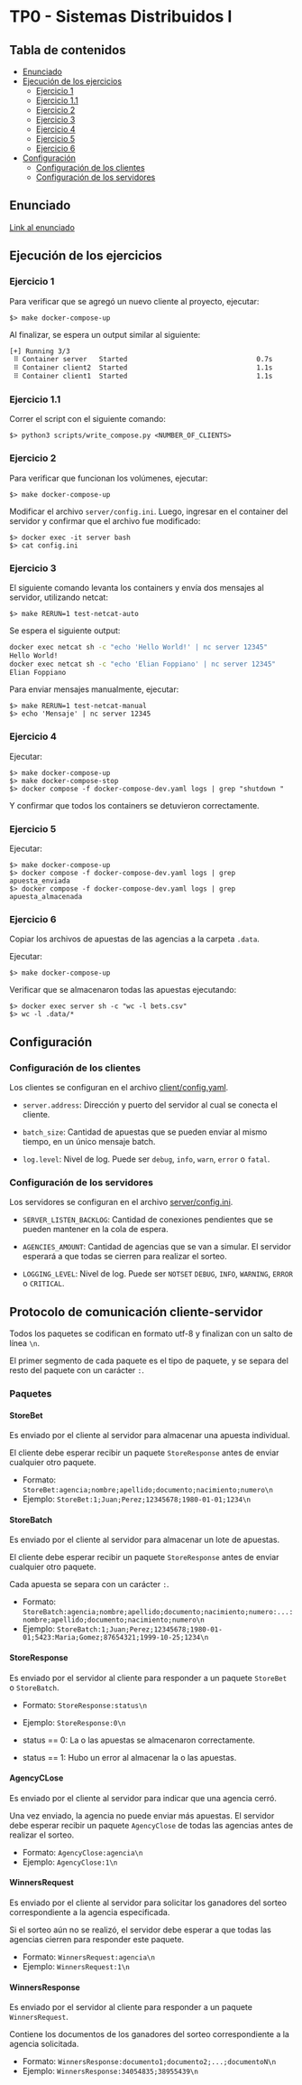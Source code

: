 # TP0 - Sistemas Distribuidos I


## Tabla de contenidos

* [Enunciado](#enunciado)
* [Ejecución de los ejercicios](#ejecución-de-los-ejercicios)
  * [Ejercicio 1](#ejercicio-1)
  * [Ejercicio 1.1](#ejercicio-11)
  * [Ejercicio 2](#ejercicio-2)
  * [Ejercicio 3](#ejercicio-3)
  * [Ejercicio 4](#ejercicio-4)
  * [Ejercicio 5](#ejercicio-5)
  * [Ejercicio 6](#ejercicio-6)
* [Configuración](#configuración)
  * [Configuración de los clientes](#configuración-de-los-clientes)
  * [Configuración de los servidores](#configuración-de-los-servidores)

## Enunciado
[Link al enunciado](enunciado.md)

## Ejecución de los ejercicios

### Ejercicio 1

Para verificar que se agregó un nuevo cliente al proyecto, ejecutar:

    $> make docker-compose-up

Al finalizar, se espera un output similar al siguiente:
```bash
[+] Running 3/3
 ⠿ Container server   Started                                0.7s
 ⠿ Container client2  Started                                1.1s
 ⠿ Container client1  Started                                1.1s
```

### Ejercicio 1.1

Correr el script con el siguiente comando:

    $> python3 scripts/write_compose.py <NUMBER_OF_CLIENTS>

### Ejercicio 2

Para verificar que funcionan los volúmenes, ejecutar:

    $> make docker-compose-up

Modificar el archivo `server/config.ini`. Luego, ingresar en el container del servidor y confirmar
que el archivo fue modificado:

    $> docker exec -it server bash
    $> cat config.ini

### Ejercicio 3

El siguiente comando levanta los containers y envía dos mensajes al servidor, utilizando netcat:

    $> make RERUN=1 test-netcat-auto

Se espera el siguiente output:

```bash
docker exec netcat sh -c "echo 'Hello World!' | nc server 12345"
Hello World!
docker exec netcat sh -c "echo 'Elian Foppiano' | nc server 12345"
Elian Foppiano
```

Para enviar mensajes manualmente, ejecutar:

    $> make RERUN=1 test-netcat-manual
    $> echo 'Mensaje' | nc server 12345


### Ejercicio 4

Ejecutar:

    $> make docker-compose-up
    $> make docker-compose-stop
    $> docker compose -f docker-compose-dev.yaml logs | grep "shutdown "

Y confirmar que todos los containers se detuvieron correctamente.

### Ejercicio 5

Ejecutar:

    $> make docker-compose-up
    $> docker compose -f docker-compose-dev.yaml logs | grep apuesta_enviada
    $> docker compose -f docker-compose-dev.yaml logs | grep apuesta_almacenada


### Ejercicio 6

Copiar los archivos de apuestas de las agencias a la carpeta `.data`.

Ejecutar:

    $> make docker-compose-up

Verificar que se almacenaron todas las apuestas ejecutando:

    $> docker exec server sh -c "wc -l bets.csv"
    $> wc -l .data/*

## Configuración

### Configuración de los clientes

Los clientes se configuran en el archivo [client/config.yaml](./client/config.yaml).

- `server.address`: Dirección y puerto del servidor al cual se conecta el cliente.

- `batch_size`: Cantidad de apuestas que se pueden enviar al mismo tiempo, en un único mensaje batch. 

- `log.level`: Nivel de log. Puede ser `debug`, `info`, `warn`, `error` o `fatal`.

### Configuración de los servidores

Los servidores se configuran en el archivo [server/config.ini](./server/config.ini).

- `SERVER_LISTEN_BACKLOG`: Cantidad de conexiones pendientes que se pueden mantener en la cola de
espera.

- `AGENCIES_AMOUNT`: Cantidad de agencias que se van a simular. El servidor esperará a que todas
se cierren para realizar el sorteo.

- `LOGGING_LEVEL`: Nivel de log. Puede ser `NOTSET` `DEBUG`, `INFO`, `WARNING`, `ERROR` o `CRITICAL`.


## Protocolo de comunicación cliente-servidor

Todos los paquetes se codifican en formato utf-8 y finalizan con un salto de línea `\n`.

El primer segmento de cada paquete es el tipo de paquete, y se separa del resto del paquete con un
carácter `:`.

### Paquetes

#### StoreBet

Es enviado por el cliente al servidor para almacenar una apuesta individual.

El cliente debe esperar recibir un paquete `StoreResponse` antes de enviar cualquier otro paquete.

- Formato: `StoreBet:agencia;nombre;apellido;documento;nacimiento;numero\n`
- Ejemplo: `StoreBet:1;Juan;Perez;12345678;1980-01-01;1234\n`

#### StoreBatch

Es enviado por el cliente al servidor para almacenar un lote de apuestas.

El cliente debe esperar recibir un paquete `StoreResponse` antes de enviar cualquier otro paquete.

Cada apuesta se separa con un carácter `:`.

- Formato: `StoreBatch:agencia;nombre;apellido;documento;nacimiento;numero:...:nombre;apellido;documento;nacimiento;numero\n`
- Ejemplo: `StoreBatch:1;Juan;Perez;12345678;1980-01-01;5423:Maria;Gomez;87654321;1999-10-25;1234\n`

#### StoreResponse

Es enviado por el servidor al cliente para responder a un paquete `StoreBet` o `StoreBatch`.

- Formato: `StoreResponse:status\n`
- Ejemplo: `StoreResponse:0\n`

- status == 0: La o las apuestas se almacenaron correctamente.
- status == 1: Hubo un error al almacenar la o las apuestas.

#### AgencyCLose

Es enviado por el cliente al servidor para indicar que una agencia cerró.

Una vez enviado, la agencia no puede enviar más apuestas.
El servidor debe esperar recibir un paquete `AgencyClose` de todas las agencias antes de realizar el
sorteo.

- Formato: `AgencyClose:agencia\n`
- Ejemplo: `AgencyClose:1\n`

#### WinnersRequest

Es enviado por el cliente al servidor para solicitar los ganadores del sorteo correspondiente a la
agencia especificada.

Si el sorteo aún no se realizó, el servidor debe esperar a que todas las agencias cierren para
responder este paquete.

- Formato: `WinnersRequest:agencia\n`
- Ejemplo: `WinnersRequest:1\n`

#### WinnersResponse

Es enviado por el servidor al cliente para responder a un paquete `WinnersRequest`.

Contiene los documentos de los ganadores del sorteo correspondiente a la agencia solicitada.

- Formato: `WinnersResponse:documento1;documento2;...;documentoN\n`
- Ejemplo: `WinnersResponse:34054835;38955439\n`